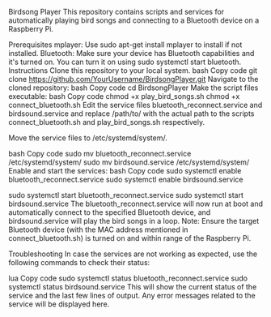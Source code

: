 Birdsong Player
This repository contains scripts and services for automatically playing bird songs and connecting to a Bluetooth device on a Raspberry Pi.

Prerequisites
mplayer: Use sudo apt-get install mplayer to install if not installed.
Bluetooth: Make sure your device has Bluetooth capabilities and it's turned on. You can turn it on using sudo systemctl start bluetooth.
Instructions
Clone this repository to your local system.
bash
Copy code
git clone https://github.com/YourUsername/BirdsongPlayer.git
Navigate to the cloned repository:
bash
Copy code
cd BirdsongPlayer
Make the script files executable:
bash
Copy code
chmod +x play_bird_songs.sh
chmod +x connect_bluetooth.sh
Edit the service files bluetooth_reconnect.service and birdsound.service and replace /path/to/ with the actual path to the scripts connect_bluetooth.sh and play_bird_songs.sh respectively.

Move the service files to /etc/systemd/system/.

bash
Copy code
sudo mv bluetooth_reconnect.service /etc/systemd/system/
sudo mv birdsound.service /etc/systemd/system/
Enable and start the services:
bash
Copy code
sudo systemctl enable bluetooth_reconnect.service
sudo systemctl enable birdsound.service

sudo systemctl start bluetooth_reconnect.service
sudo systemctl start birdsound.service
The bluetooth_reconnect.service will now run at boot and automatically connect to the specified Bluetooth device, and birdsound.service will play the bird songs in a loop.
Note: Ensure the target Bluetooth device (with the MAC address mentioned in connect_bluetooth.sh) is turned on and within range of the Raspberry Pi.

Troubleshooting
In case the services are not working as expected, use the following commands to check their status:

lua
Copy code
sudo systemctl status bluetooth_reconnect.service
sudo systemctl status birdsound.service
This will show the current status of the service and the last few lines of output. Any error messages related to the service will be displayed here.
